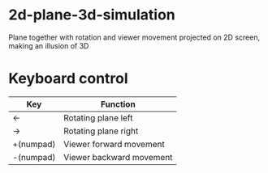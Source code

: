 # 2d-plane-3d-simulation
Plane together with rotation and viewer movement projected on 2D screen, making an illusion of 3D

# Keyboard control
| Key  | Function |
| ------------- | ------------- |
| ← | Rotating plane left |
| →  | Rotating plane right  |
| +(numpad)| Viewer forward movement|
| -(numpad)| Viewer backward movement|


